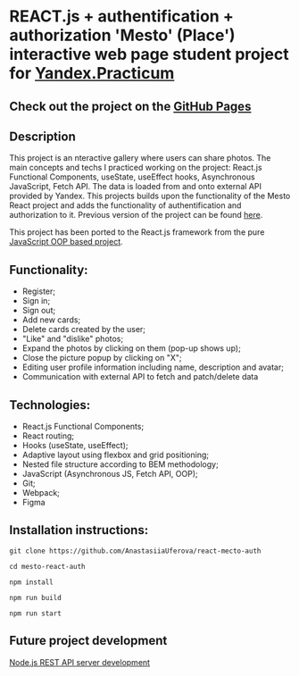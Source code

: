 # REACT.js + authentification + authorization 'Mesto' (Place') interactive web page student project for [Yandex.Practicum](https://practicum.com)

## Check out the project on the [GitHub Pages](https://anastasiiauferova.github.io/react-mesto-auth)

## Description

This project is an nteractive gallery where users can share photos. The main concepts and techs I practiced working on the project: React.js Functional Components, useState, useEffect hooks, Asynchronous JavaScript, Fetch API. The data is loaded from and onto external API provided by Yandex. This projects builds upon the functionality of the Mesto React project and adds the functionality of authentification and authorization to it. Previous version of the project can be found [here](https://github.com/AnastasiiaUferova/mesto-react). 

This project has been ported to the React.js framework from the pure [JavaScript OOP based project](https://github.com/AnastasiiaUferova/mesto).

## Functionality:

* Register;
* Sign in;
* Sign out;
* Add new cards;
* Delete cards created by the user;
* "Like" and "dislike" photos;
* Expand the photos by clicking on them (pop-up shows up);
* Close the picture popup by clicking on "X";
* Editing user profile information including name, description and avatar;
* Communication with external API to fetch and patch/delete data

## Technologies:

* React.js Functional Components;
* React routing;
* Hooks (useState, useEffect);
* Adaptive layout using flexbox and grid positioning;
* Nested file structure according to BEM methodology;
* JavaScript (Asynchronous JS, Fetch API, OOP);
* Git;
* Webpack;
* Figma

## Installation instructions:

```
git clone https://github.com/AnastasiiaUferova/react-mecto-auth

cd mesto-react-auth

npm install 

npm run build

npm run start
```
## Future project development
[Node.js REST API server development](https://github.com/AnastasiiaUferova/express-mesto-gha)
